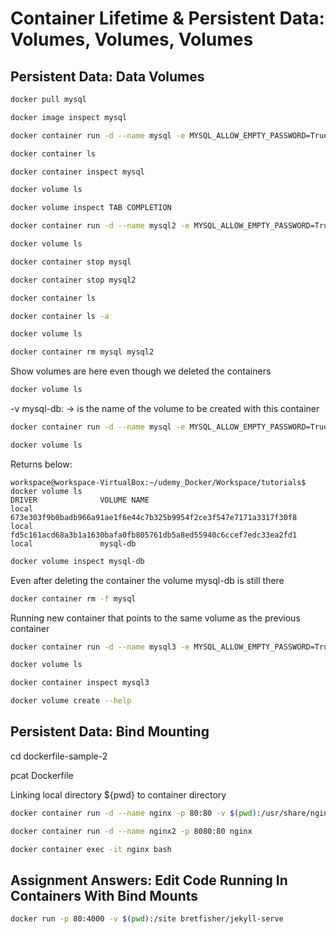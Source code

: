 # Container Lifetime & Persistent Data: Volumes, Volumes, Volumes

## Persistent Data: Data Volumes


``` bash
docker pull mysql
```

``` bash
docker image inspect mysql
```

``` bash
docker container run -d --name mysql -e MYSQL_ALLOW_EMPTY_PASSWORD=True mysql
```

``` bash
docker container ls
```

``` bash
docker container inspect mysql
```

``` bash
docker volume ls
```

``` bash
docker volume inspect TAB COMPLETION
```

``` bash
docker container run -d --name mysql2 -e MYSQL_ALLOW_EMPTY_PASSWORD=True mysql
```

``` bash
docker volume ls
```

``` bash
docker container stop mysql
```

``` bash
docker container stop mysql2
```

``` bash
docker container ls
```

``` bash
docker container ls -a
```

``` bash
docker volume ls
```

``` bash
docker container rm mysql mysql2
```

Show volumes are here even though we deleted the containers
``` bash
docker volume ls
```

-v mysql-db: -> is the name of the volume to be created with this container
``` bash
docker container run -d --name mysql -e MYSQL_ALLOW_EMPTY_PASSWORD=True -v mysql-db:/var/lib/mysql mysql
```

``` bash
docker volume ls
```
Returns below:
``` text
workspace@workspace-VirtualBox:~/udemy_Docker/Workspace/tutorials$ docker volume ls
DRIVER              VOLUME NAME
local               673e303f9b0badb966a91ae1f6e44c7b325b9954f2ce3f547e7171a3317f30f8
local               fd5c161acd68a3b1a1630bafa0fb805761db5a8ed55940c6ccef7edc33ea2fd1
local               mysql-db

```

``` bash
docker volume inspect mysql-db
```

Even after deleting the container the volume mysql-db is still there
``` bash
docker container rm -f mysql
```

Running new container that points to the same volume as the previous container
``` bash
docker container run -d --name mysql3 -e MYSQL_ALLOW_EMPTY_PASSWORD=True -v mysql-db:/var/lib/mysql mysql
```

``` bash
docker volume ls
```

``` bash
docker container inspect mysql3
```

``` bash
docker volume create --help
```

## Persistent Data: Bind Mounting

cd dockerfile-sample-2

pcat Dockerfile

Linking local directory ${pwd} to container directory
``` bash
docker container run -d --name nginx -p 80:80 -v $(pwd):/usr/share/nginx/html nginx
```

``` bash
docker container run -d --name nginx2 -p 8080:80 nginx
```

``` bash
docker container exec -it nginx bash
```

## Assignment Answers: Edit Code Running In Containers With Bind Mounts

``` bash
docker run -p 80:4000 -v $(pwd):/site bretfisher/jekyll-serve
```
